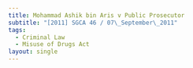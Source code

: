 ```yaml
---
title: Mohammad Ashik bin Aris v Public Prosecutor
subtitle: "[2011] SGCA 46 / 07\_September\_2011"
tags:
  - Criminal Law
  - Misuse of Drugs Act
layout: single
---
```


